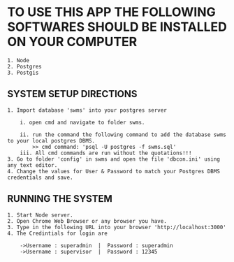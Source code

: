 # TO USE THIS APP THE FOLLOWING SOFTWARES SHOULD BE INSTALLED ON YOUR COMPUTER

    1. Node
    2. Postgres
    3. Postgis

## SYSTEM SETUP DIRECTIONS

    1. Import database 'swms' into your postgres server

        i. open cmd and navigate to folder swms.

        ii. run the command the following command to add the database swms to your local postgres DBMS.
            >> cmd command: 'psql -U postgres -f swms.sql'
        iii. All cmd commands are run without the quotations!!!
    3. Go to folder 'config' in swms and open the file 'dbcon.ini' using any text editor.
    4. Change the values for User & Password to match your Postgres DBMS credentials and save.

## RUNNING THE SYSTEM

    1. Start Node server.
    2. Open Chrome Web Browser or any browser you have.
    3. Type in the following URL into your browser 'http://localhost:3000'
    4. The Credintials for login are

        ->Username : superadmin  |  Password : superadmin
        ->Username : supervisor  |  Password : 12345